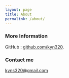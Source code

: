 ```yaml
---
layout: page
title: About
permalink: /about/
---
```

### More Information

GitHub : [github.com/kyn320](https://github.com/kyn320).


### Contact me

[kyns320@gmail.com](mailto:kyns320@gmail.com)
